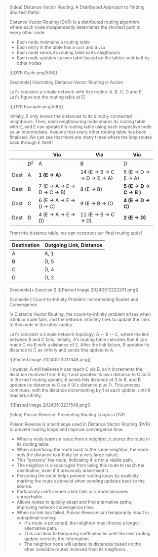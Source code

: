 > [!idea] Distance Vector Routing: A Distributed Approach to Finding Shortest Paths
> 
> Distance Vector Routing (DVR) is a distributed routing algorithm where each node independently determines the shortest path to every other node.
> - Each node maintains a routing table
> - Each entry in the table has a `cost` and a `via`
> - Each node sends its routing table to its neighbours
> - Each node updates its own table based on the tables sent to it by other nodes
> 
> ![[DVR Cycle.png|500]]

> [!example] Illustrating Distance Vector Routing in Action
>
> Let's consider a simple network with five nodes: A, B, C, D and E. Let's figure out the routing table at E!
>
>![[DVR Example.png|500]]
>
> Initially, E only knows the distances to its directly connected neighbours. Then, each neighbouring node shares its routing table with E, and E can update it's routing table using each respective node as an intermediate. Assume that every other routing table has been finalised. We can see that there are many times where the loop routes back through E itself!
>
>| | | Via | Via | Via |
>| ---- | ----- | ------------------------------ | -------------------------------- | ----------------------------- |
>| | $D^E$ | A | B | D |
>| Dest | A | **1 (E -> A)** | 14 (E -> B -> C -> D -> E -> A) | 5 (E -> D -> E -> A) |
>| Dest | B | 7 (E -> A -> E -> D -> C -> B) | 8 (E -> B) | **5** **(E -> D -> C -> B )** |
>| Dest | C | 6 (E -> A -> E -> D -> C) | 9 (E -> B -> C) | **4** **(E -> D -> C)** |
>| Dest | D | 4 (E -> A -> E -> D) | 11 (E -> B -> C -> D) | **2** **(E -> D)** |
>
>From this distance table, we can construct our final routing table!
>
>| Destination | Outgoing Link, Distance |
>| ----------- | ----------------------- |
>| A | A, 1 |
>| B | D, 5 |
>| C | D, 4 |
>| D | D, 2 |


> [!example]+ Exercise 2
> ![[Pasted image 20240513222201.png]]



> [!consider] Count-to-Infinity Problem: Incrementing Routes and Convergence
>
> In Distance Vector Routing, the count-to-infinity problem arises when a link or node fails, and the network infinitely tries to update the links to this node in the other nodes. 
>
> Let's consider a simple network topology: A -- B -- C, where the link between B and C fails. Initially, A's routing table indicates that it can reach C via B with a distance of 2. After the link failure, B updates its distance to C as infinity and sends this update to A. 
> 
> ![[Pasted image 20240513231348.png]]
> 
> However, A still believes it can reach C via B, so it increments the distance received from B by 1 and updates its own distance to C as 3. In the next routing update, A sends this distance of 3 to B, and B updates its distance to C as 4 (A's distance plus 1). This process continues, with the distance incrementing by 1 at each update, until it reaches infinity.
> 
> ![[Pasted image 20240513231548.png]]



> [!idea] Poison Reverse: Preventing Routing Loops in DVR
>
> Poison Reverse is a technique used in Distance Vector Routing (DVR) to prevent routing loops and improve convergence time.
>
> - When a node learns a route from a neighbor, it stores the route in its routing table.
> - When advertising the route back to the same neighbor, the node sets the distance to infinity (or a very large value).
> - This "poisons" the route, indicating it is not a viable path.
> - The neighbor is discouraged from using this route to reach the destination, even if it previously advertised it.
> - Poisoning the route helps prevent routing loops by explicitly marking the route as invalid when sending updates back to the source.
> - Particularly useful when a link fails or a node becomes unreachable.
> - Allows nodes to quickly adapt and find alternative paths, improving network convergence time.
> - When no link has failed, Poison Reverse can temporarily result in suboptimal routing:
>   - If a route is poisoned, the neighbor may choose a longer alternative path.
>   - This can lead to temporary inefficiencies until the next routing update corrects the information.
>   - The neighbor node will update its distances based on the other available routes received from its neighbors.
